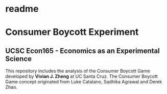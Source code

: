 # readme


# Consumer Boycott Experiment

## UCSC Econ165 - **Economics as an Experimental Science**

This repository includes the analysis of the Consumer Boycott Game
developed by **Vivian J. Zheng** at UC Santa Cruz. The Consumer Boycott
Game concept originated from Luke Catalano, Sadhika Agrawal and Derek
Zhao.
